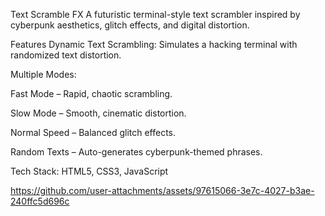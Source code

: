 Text Scramble FX
A futuristic terminal-style text scrambler inspired by cyberpunk aesthetics, glitch effects, and digital distortion.

Features
Dynamic Text Scrambling: Simulates a hacking terminal with randomized text distortion.

Multiple Modes:

Fast Mode – Rapid, chaotic scrambling.

Slow Mode – Smooth, cinematic distortion.

Normal Speed – Balanced glitch effects.

Random Texts – Auto-generates cyberpunk-themed phrases.

Tech Stack:
HTML5, CSS3, JavaScript


https://github.com/user-attachments/assets/97615066-3e7c-4027-b3ae-240ffc5d696c

